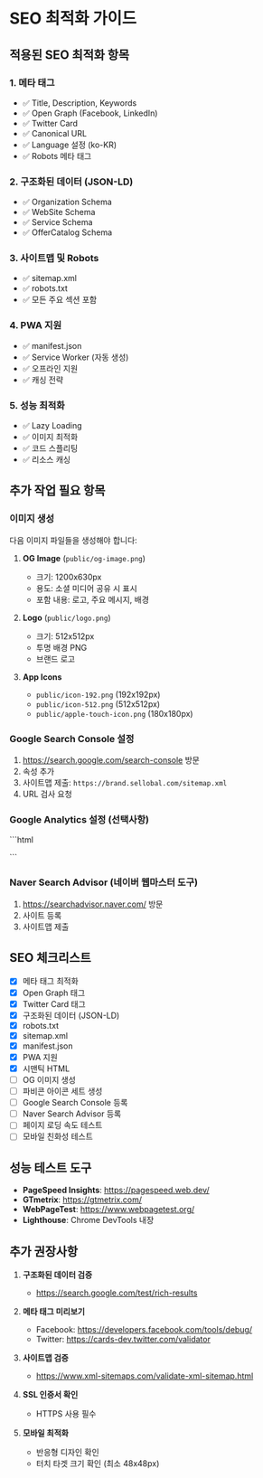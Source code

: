 # SEO 최적화 가이드

## 적용된 SEO 최적화 항목

### 1. 메타 태그

- ✅ Title, Description, Keywords
- ✅ Open Graph (Facebook, LinkedIn)
- ✅ Twitter Card
- ✅ Canonical URL
- ✅ Language 설정 (ko-KR)
- ✅ Robots 메타 태그

### 2. 구조화된 데이터 (JSON-LD)

- ✅ Organization Schema
- ✅ WebSite Schema
- ✅ Service Schema
- ✅ OfferCatalog Schema

### 3. 사이트맵 및 Robots

- ✅ sitemap.xml
- ✅ robots.txt
- ✅ 모든 주요 섹션 포함

### 4. PWA 지원

- ✅ manifest.json
- ✅ Service Worker (자동 생성)
- ✅ 오프라인 지원
- ✅ 캐싱 전략

### 5. 성능 최적화

- ✅ Lazy Loading
- ✅ 이미지 최적화
- ✅ 코드 스플리팅
- ✅ 리소스 캐싱

## 추가 작업 필요 항목

### 이미지 생성

다음 이미지 파일들을 생성해야 합니다:

1. **OG Image** (`public/og-image.png`)

   - 크기: 1200x630px
   - 용도: 소셜 미디어 공유 시 표시
   - 포함 내용: 로고, 주요 메시지, 배경

2. **Logo** (`public/logo.png`)

   - 크기: 512x512px
   - 투명 배경 PNG
   - 브랜드 로고

3. **App Icons**
   - `public/icon-192.png` (192x192px)
   - `public/icon-512.png` (512x512px)
   - `public/apple-touch-icon.png` (180x180px)

### Google Search Console 설정

1. https://search.google.com/search-console 방문
2. 속성 추가
3. 사이트맵 제출: `https://brand.sellobal.com/sitemap.xml`
4. URL 검사 요청

### Google Analytics 설정 (선택사항)

\`\`\`html

<!-- Google tag (gtag.js) -->
<script async src="https://www.googletagmanager.com/gtag/js?id=G-XXXXXXXXXX"></script>
<script>
  window.dataLayer = window.dataLayer || [];
  function gtag(){dataLayer.push(arguments);}
  gtag('js', new Date());
  gtag('config', 'G-XXXXXXXXXX');
</script>

\`\`\`

### Naver Search Advisor (네이버 웹마스터 도구)

1. https://searchadvisor.naver.com/ 방문
2. 사이트 등록
3. 사이트맵 제출

## SEO 체크리스트

- [x] 메타 태그 최적화
- [x] Open Graph 태그
- [x] Twitter Card 태그
- [x] 구조화된 데이터 (JSON-LD)
- [x] robots.txt
- [x] sitemap.xml
- [x] manifest.json
- [x] PWA 지원
- [x] 시맨틱 HTML
- [ ] OG 이미지 생성
- [ ] 파비콘 아이콘 세트 생성
- [ ] Google Search Console 등록
- [ ] Naver Search Advisor 등록
- [ ] 페이지 로딩 속도 테스트
- [ ] 모바일 친화성 테스트

## 성능 테스트 도구

- **PageSpeed Insights**: https://pagespeed.web.dev/
- **GTmetrix**: https://gtmetrix.com/
- **WebPageTest**: https://www.webpagetest.org/
- **Lighthouse**: Chrome DevTools 내장

## 추가 권장사항

1. **구조화된 데이터 검증**

   - https://search.google.com/test/rich-results

2. **메타 태그 미리보기**

   - Facebook: https://developers.facebook.com/tools/debug/
   - Twitter: https://cards-dev.twitter.com/validator

3. **사이트맵 검증**

   - https://www.xml-sitemaps.com/validate-xml-sitemap.html

4. **SSL 인증서 확인**

   - HTTPS 사용 필수

5. **모바일 최적화**
   - 반응형 디자인 확인
   - 터치 타겟 크기 확인 (최소 48x48px)
